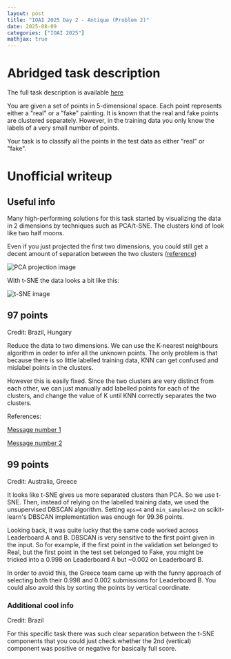 ```yaml
---
layout: post
title: "IOAI 2025 Day 2 - Antique (Problem 2)"
date: 2025-08-09
categories: ["IOAI 2025"]
mathjax: true
---
```

# Abridged task description

The full task description is available [here](https://ioai.bohrium.com/competitions/4031420129?tab=introduce)

You are given a set of points in 5-dimensional space. Each point represents either a "real" or a "fake" painting. It is known that the real and fake points are clustered separately. However, in the training data you only know the labels of a very small number of points.

Your task is to classify all the points in the test data as either "real" or "fake".

# Unofficial writeup

## Useful info

Many high-performing solutions for this task started by visualizing the data in 2 dimensions by techniques such as PCA/t-SNE. The clusters kind of look like two half moons.

Even if you just projected the first two dimensions, you could still get a decent amount of separation between the two clusters ([reference](https://discord.com/channels/1271542282142748774/1394369012544311427/1404483128327798905))

![PCA projection image](https://i.imgur.com/HjcsVmM.png)

With t-SNE the data looks a bit like this:

![t-SNE image](https://i.imgur.com/1HiEik7.png)

## 97 points
Credit: Brazil, Hungary

Reduce the data to two dimensions. We can use the K-nearest neighbours algorithm in order to infer all the unknown points. The only problem is that because there is so little labelled training data, KNN can get confused and mislabel points in the clusters.

However this is easily fixed. Since the two clusters are very distinct from each other, we can just manually add labelled points for each of the clusters, and change the value of K until KNN correctly separates the two clusters.


References:

[Message number 1](https://discord.com/channels/1271542282142748774/1394369012544311427/1403324750528512121)

[Message number 2](https://discord.com/channels/1271542282142748774/1394369012544311427/1403388985337839626)


## 99 points
Credit: Australia, Greece

It looks like t-SNE gives us more separated clusters than PCA. So we use t-SNE. Then, instead of relying on the labelled training data, we used the unsupervised DBSCAN algorithm. Setting `eps=4` and `min_samples=2` on scikit-learn's DBSCAN implementation was enough for 99.36 points.

Looking back, it was quite lucky that the same code worked across Leaderboard A and B. DBSCAN is very sensitive to the first point given in the input. So for example, if the first point in the validation set belonged to Real, but the first point in the test set belonged to Fake, you might be tricked into a 0.998 on Leaderboard A but ~0.002 on Leaderboard B.

In order to avoid this, the Greece team came up with the funny approach of selecting both their 0.998 and 0.002 submissions for Leaderboard B. You could also avoid this by sorting the points by vertical coordinate.

### Additional cool info
Credit: Brazil

For this specific task there was such clear separation between the t-SNE components that you could just check whether the 2nd (vertical) component was positive or negative for basically full score.